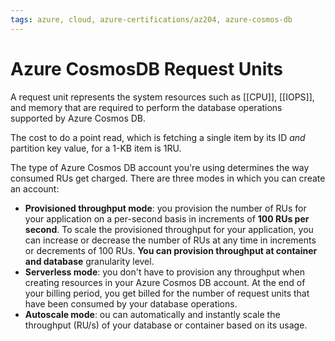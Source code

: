 ```yaml
---
tags: azure, cloud, azure-certifications/az204, azure-cosmos-db
---
```


# Azure CosmosDB Request Units

 A request unit represents the system resources such as [[CPU]], [[IOPS]], and memory that are required to perform the database operations supported by Azure Cosmos DB.

The cost to do a point read, which is fetching a single item by its ID *and* partition key value, for a 1-KB item is 1RU.

The type of Azure Cosmos DB account you're using determines the way consumed RUs get charged. There are three modes in which you can create an account:

- **Provisioned throughput mode**: you provision the number of RUs for your application on a per-second basis in increments of **100 RUs per second**. To scale the provisioned throughput for your application, you can increase or decrease the number of RUs at any time in increments or decrements of 100 RUs. **You can provision throughput at container and database** granularity level.
- **Serverless mode**: you don't have to provision any throughput when creating resources in your Azure Cosmos DB account. At the end of your billing period, you get billed for the number of request units that have been consumed by your database operations.
- **Autoscale mode**: ou can automatically and instantly scale the throughput (RU/s) of your database or container based on its usage.
